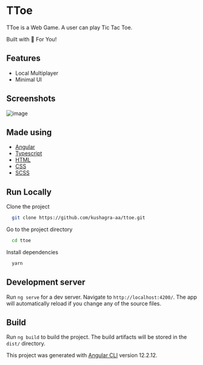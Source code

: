# TToe

TToe is a Web Game.
A user can play Tic Tac Toe.

Built with 🤍 For You!

## Features

- Local Multiplayer
- Minimal UI
  
## Screenshots

![image](https://kushagra-aa.vercel.app/_next/image?url=%2Fthumbnails%2Fttoe-thumbnail.png&w=1920&q=75)

## Made using

- [Angular](https://angular.io/)
- [Typescript](https://www.typescriptlang.org/)
- [HTML](https://www.w3schools.com/html/)
- [CSS](https://www.w3schools.com/css/default.asp)
- [SCSS](https://sass-lang.com/)

## Run Locally

Clone the project

```bash
  git clone https://github.com/kushagra-aa/ttoe.git
```

Go to the project directory

```bash
  cd ttoe
```

Install dependencies

```bash
  yarn
```

## Development server

Run `ng serve` for a dev server. Navigate to `http://localhost:4200/`. The app will automatically reload if you change any of the source files.

## Build

Run `ng build` to build the project. The build artifacts will be stored in the `dist/` directory.

This project was generated with [Angular CLI](https://github.com/angular/angular-cli) version 12.2.12.
